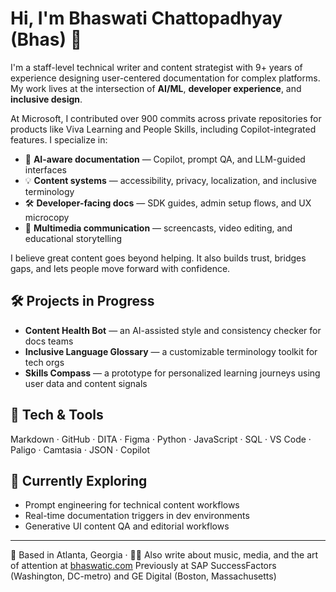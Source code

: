 # Hi, I'm Bhaswati Chattopadhyay (Bhas) 👋

I'm a staff-level technical writer and content strategist with 9+ years of experience designing user-centered documentation for complex platforms. My work lives at the intersection of **AI/ML**, **developer experience**, and **inclusive design**.

At Microsoft, I contributed over 900 commits across private repositories for products like Viva Learning and People Skills, including Copilot-integrated features. I specialize in:

- 🧠 **AI-aware documentation** — Copilot, prompt QA, and LLM-guided interfaces
- 💡 **Content systems** — accessibility, privacy, localization, and inclusive terminology
- 🛠️ **Developer-facing docs** — SDK guides, admin setup flows, and UX microcopy
- 🎥 **Multimedia communication** — screencasts, video editing, and educational storytelling

I believe great content goes beyond helping. It also builds trust, bridges gaps, and lets people move forward with confidence.

## 🛠 Projects in Progress

- **Content Health Bot** — an AI-assisted style and consistency checker for docs teams
- **Inclusive Language Glossary** — a customizable terminology toolkit for tech orgs
- **Skills Compass** — a prototype for personalized learning journeys using user data and content signals

## 🧰 Tech & Tools

Markdown · GitHub · DITA · Figma · Python · JavaScript · SQL · VS Code · Paligo · Camtasia · JSON · Copilot

## 🌱 Currently Exploring

- Prompt engineering for technical content workflows  
- Real-time documentation triggers in dev environments  
- Generative UI content QA and editorial workflows

---

📍 Based in Atlanta, Georgia · ✍🏽 Also write about music, media, and the art of attention at [bhaswatic.com](https://bhaswatic.com)
Previously at SAP SuccessFactors (Washington, DC-metro) and GE Digital (Boston, Massachusetts)
